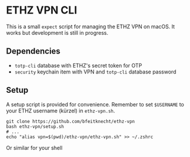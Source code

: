 # ETHZ VPN CLI

This is a small `expect` script for managing the ETHZ VPN on macOS. It works but development is still in progress.


## Dependencies

- `totp-cli` database with ETHZ's secret token for OTP
- `security` keychain item with VPN and `totp-cli` database password


## Setup

A setup script is provided for convenience. Remember to set `$USERNAME` to your ETHZ username (kürzel) in `ethz-vpn.sh`.

```
git clone https://github.com/bfeitknecht/ethz-vpn
bash ethz-vpn/setup.sh
# ...
echo "alias vpn=$(pwd)/ethz-vpn/ethz-vpn.sh" >> ~/.zshrc
```

Or similar for your shell
